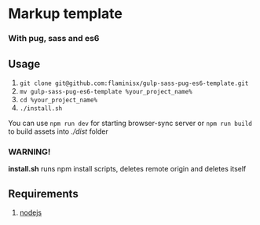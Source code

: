 # Markup template

### With pug, sass and es6

## Usage

1. `git clone git@github.com:flaminisx/gulp-sass-pug-es6-template.git`
2. `mv gulp-sass-pug-es6-template %your_project_name%`
3. `cd %your_project_name%`
4. `./install.sh`

You can use `npm run dev` for starting browser-sync server or `npm run build` to build assets into _./dist_ folder

### WARNING!

__install.sh__ runs npm install scripts, deletes remote origin and deletes itself

## Requirements

1. [nodejs](https://nodejs.org)

